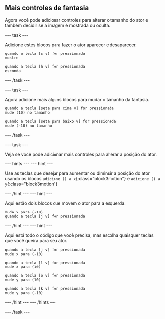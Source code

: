 ## Mais controles de fantasia

Agora você pode adicionar controles para alterar o tamanho do ator e também decidir se a imagem é mostrada ou oculta.

--- task ---

Adicione estes blocos para fazer o ator aparecer e desaparecer.

```blocks3
quando a tecla [s v] for pressionada
mostre

quando a tecla [h v] for pressionada
esconda
```

--- /task ---

--- task ---

Agora adicione mais alguns blocos para mudar o tamanho da fantasia.

```blocks3
quando a tecla [seta para cima v] for pressionada
mude (10) no tamanho

quando a tecla [seta para baixo v] for pressionada
mude (-10) no tamanho
```

--- /task ---

--- task ---

Veja se você pode adicionar mais controles para alterar a posição do ator.

--- hints --- --- hint ---

Use as teclas que desejar para aumentar ou diminuir a posição do ator usando os blocos `adicione () a x`{:class="block3motion"} e `adicione () a y`{:class="block3motion"}

--- /hint --- --- hint ---

Aqui estão dois blocos que movem o ator para a esquerda.

```blocks3
mude x para (-10)
quando a tecla [j v] for pressionada
```

--- /hint --- --- hint ---

Aqui está todo o código que você precisa, mas escolha quaisquer teclas que você queira para seu ator.

```blocks3
quando a tecla [j v] for pressionada
mude x para (-10)

quando a tecla [l v] for pressionada
mude x para (10)

quando a tecla [o v] for pressionada
mude y para (10)

quando a tecla [k v] for pressionada
mude y para (-10)
```

--- /hint --- --- /hints ---



--- /task ---


